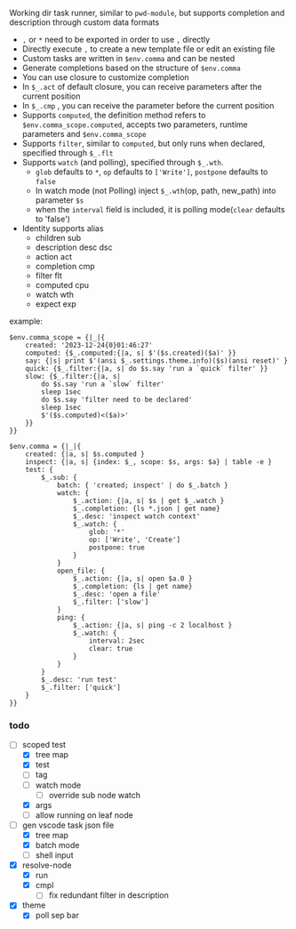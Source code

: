 Working dir task runner, similar to `pwd-module`, but supports completion and description through custom data formats
- `,` or `*` need to be exported in order to use `,` directly
- Directly execute `,` to create a new template file or edit an existing file
- Custom tasks are written in `$env.comma` and can be nested
- Generate completions based on the structure of `$env.comma`
- You can use closure to customize completion
- In `$_.act` of default closure, you can receive parameters after the current position
- In `$_.cmp` , you can receive the parameter before the current position
- Supports `computed`, the definition method refers to `$env.comma_scope.computed`, accepts two parameters, runtime parameters and `$env.comma_scope`
- Supports `filter`, similar to `computed`, but only runs when declared, specified through `$_.flt`
- Supports `watch` (and polling), specified through `$_.wth`.
    - `glob` defaults to `*`, `op` defaults to `['Write']`, `postpone` defaults to `false`
    - In watch mode (not Polling) inject `$_.wth`(op, path, new_path) into parameter `$s`
    - when the `interval` field is included, it is polling mode(`clear` defaults to 'false')
- Identity supports alias
    - children sub
    - description desc dsc
    - action act
    - completion cmp
    - filter flt
    - computed cpu
    - watch wth
    - expect exp


example:
```
$env.comma_scope = {|_|{
    created: '2023-12-24{0}01:46:27'
    computed: {$_.computed:{|a, s| $'($s.created)($a)' }}
    say: {|s| print $'(ansi $_.settings.theme.info)($s)(ansi reset)' }
    quick: {$_.filter:{|a, s| do $s.say 'run a `quick` filter' }}
    slow: {$_.filter:{|a, s|
        do $s.say 'run a `slow` filter'
        sleep 1sec
        do $s.say 'filter need to be declared'
        sleep 1sec
        $'($s.computed)<($a)>'
    }}
}}

$env.comma = {|_|{
    created: {|a, s| $s.computed }
    inspect: {|a, s| {index: $_, scope: $s, args: $a} | table -e }
    test: {
        $_.sub: {
            batch: { 'created; inspect' | do $_.batch }
            watch: {
                $_.action: {|a, s| $s | get $_.watch }
                $_.completion: {ls *.json | get name}
                $_.desc: 'inspect watch context'
                $_.watch: {
                    glob: '*'
                    op: ['Write', 'Create']
                    postpone: true
                }
            }
            open_file: {
                $_.action: {|a, s| open $a.0 }
                $_.completion: {ls | get name}
                $_.desc: 'open a file'
                $_.filter: ['slow']
            }
            ping: {
                $_.action: {|a, s| ping -c 2 localhost }
                $_.watch: {
                    interval: 2sec
                    clear: true
                }
            }
        }
        $_.desc: 'run test'
        $_.filter: ['quick']
    }
}}
```

### todo
- [ ] scoped test
    - [x] tree map
    - [x] test
    - [ ] tag
    - [ ] watch mode
        - [ ] override sub node watch
    - [x] args
    - [ ] allow running on leaf node
- [ ] gen vscode task json file
    - [x] tree map
    - [x] batch mode
    - [ ] shell input
- [x] resolve-node
    - [x] run
    - [x] cmpl
        - [ ] fix redundant filter in description
- [x] theme
    - [x] poll sep bar
